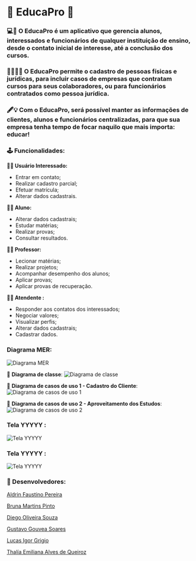 # :page_with_curl: EducaPro :page_with_curl:

### :computer::iphone: O EducaPro é um aplicativo que gerencia alunos, interessados e funcionários de qualquer instituição de ensino, desde o contato inicial de interesse, até a conclusão dos cursos. 

### :man_student::woman_teacher: O EducaPro permite o cadastro de pessoas físicas e jurídicas, para incluir casos de empresas que contratam cursos para seus colaboradores, ou para funcionários contratados como pessoa jurídica.

### :fountain_pen::bulb: Com o EducaPro, será possível manter as informações de clientes, alunos e funcionários centralizadas, para que sua empresa tenha tempo de focar naquilo que mais importa: educar!


### :joystick: **Funcionalidades:**

**:raising_hand_woman: Usuário Interessado:**
- Entrar em contato;
- Realizar cadastro parcial;
- Efetuar matrícula;
- Alterar dados cadastrais.

**:man_student: Aluno:** 
- Alterar dados cadastrais;
- Estudar matérias;
- Realizar provas;
- Consultar resultados.



**:teacher: Professor:**
- Lecionar matérias;
- Realizar projetos;
- Acompanhar desempenho dos alunos;
- Aplicar provas;
- Aplicar provas de recuperação.

**:office_worker: Atendente :**
- Responder aos contatos dos interessados;
- Negociar valores;
- Visualizar perfis;
- Alterar dados cadastrais;
- Cadastrar dados.


 
### **Diagrama MER**:

![Diagrama MER]()

📜 **Diagrama de classe**:
![Diagrama de classe](https://github.com/Bmpin/PI_Grupo13_ago2024/blob/main/Diagrama%20de%20classe.jpg)

📜 **Diagrama de casos de uso 1 - Cadastro do Cliente**:
![Diagrama de casos de uso 1](https://github.com/Bmpin/PI_Grupo13_ago2024/blob/main/Diagrama%20de%20caso%20de%20uso%201%20-%20%20Cadastro%20de%20cliente.jpg)

📜 **Diagrama de casos de uso 2 - Aproveitamento dos Estudos**:
![Diagrama de casos de uso 2](https://github.com/Bmpin/PI_Grupo13_ago2024/blob/main/Diagrama%20de%20caso%20de%20uso%202%20-%20Aproveitamento%20dos%20estudos.jpg)

 ### **Tela YYYYY** :
![Tela YYYYY]()

 ### **Tela YYYYY** :
![Tela YYYYY]()






### :genie: Desenvolvedores:
[Aldrin Faustino Pereira](https://github.com/Aldrin-Faustino)

[Bruna Martins Pinto](https://github.com/Bmpin)

[Diego Oliveira Souza]()

[Gustavo Gouvea Soares]()

[Lucas Igor Grigio](https://github.com/lucasgrigio)

[Thalía Emiliana Alves de Queiroz](https://github.com/thalivola)
